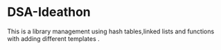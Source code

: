 # DSA-Ideathon
This is a library management using hash tables,linked lists and functions with adding different templates .


